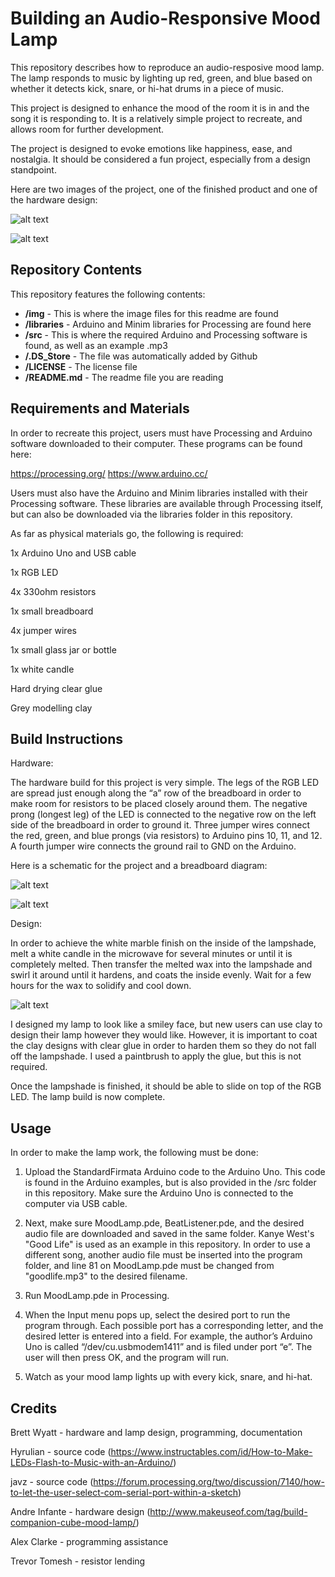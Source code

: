 # Building an Audio-Responsive Mood Lamp

This repository describes how to reproduce an audio-resposive mood lamp. The lamp responds to music by lighting up red, green, and blue based on whether it detects kick, snare, or hi-hat drums in a piece of music.

This project is designed to enhance the mood of the room it is in and the song it is responding to. It is a relatively simple project to recreate, and allows room for further development.

The project is designed to evoke emotions like happiness, ease, and nostalgia. It should be considered a fun project, especially from a design standpoint.

Here are two images of the project, one of the finished product and one of the hardware design:

![alt text][pic1]

[pic1]: https://github.com/brttwytt/CS207TermProject/blob/master/img/light.jpg "Logo Title Text 2"

![alt text][pic2]

[pic2]: https://github.com/brttwytt/CS207TermProject/blob/master/img/hardware.jpg "Logo Title Text 2"


## Repository Contents

This repository features the following contents:

* **/img** - This is where the image files for this readme are found
* **/libraries** - Arduino and Minim libraries for Processing are found here
* **/src** - This is where the required Arduino and Processing software is found, as well as an example .mp3
* **/.DS_Store** - The file was automatically added by Github
* **/LICENSE** - The license file
* **/README.md** - The readme file you are reading


## Requirements and Materials
In order to recreate this project, users must have Processing and Arduino software downloaded to their computer. These programs can be found here:

https://processing.org/
https://www.arduino.cc/

Users must also have the Arduino and Minim libraries installed with their Processing software. These libraries are available through Processing itself, but can also be downloaded via the libraries folder in this repository.

As far as physical materials go, the following is required:

1x Arduino Uno and USB cable

1x RGB LED

4x 330ohm resistors

1x small breadboard

4x jumper wires

1x small glass jar or bottle

1x white candle

Hard drying clear glue

Grey modelling clay


## Build Instructions

Hardware:

The hardware build for this project is very simple. The legs of the RGB LED are spread just enough along the “a” row of the breadboard in order to make room for resistors to be placed closely around them. The negative prong (longest leg) of the LED is connected to the negative row on the left side of the breadboard in order to ground it. Three jumper wires connect the red, green, and blue prongs (via resistors) to Arduino pins 10, 11, and 12. A fourth jumper wire connects the ground rail to GND on the Arduino.

Here is a schematic for the project and a breadboard diagram:

![alt text][pic3]

[pic3]: https://github.com/brttwytt/CS207TermProject/blob/master/img/schematic.png "Logo Title Text 2"

![alt text][pic4]

[pic4]: https://github.com/brttwytt/CS207TermProject/blob/master/img/breadboard.png "Logo Title Text 2"

Design:

In order to achieve the white marble finish on the inside of the lampshade, melt a white candle in the microwave for several minutes or until it is completely melted. Then transfer the melted wax into the lampshade and swirl it around until it hardens, and coats the inside evenly. Wait for a few hours for the wax to solidify and cool down.

![alt text][pic5]

[pic5]: https://github.com/brttwytt/CS207TermProject/blob/master/img/materials.jpg "Logo Title Text 2"

I designed my lamp to look like a smiley face, but new users can use clay to design their lamp however they would like. However, it is important to coat the clay designs with clear glue in order to harden them so they do not fall off the lampshade. I used a paintbrush to apply the glue, but this is not required.

Once the lampshade is finished, it should be able to slide on top of the RGB LED. The lamp build is now complete.


## Usage

In order to make the lamp work, the following must be done:

1. Upload the StandardFirmata Arduino code to the Arduino Uno. This code is found in the Arduino examples, but is also provided in the /src folder in this repository. Make sure the Arduino Uno is connected to the computer via USB cable.

2. Next, make sure MoodLamp.pde, BeatListener.pde, and the desired audio file are downloaded and saved in the same folder. Kanye West's "Good Life" is used as an example in this repository. In order to use a different song, another audio file must be inserted into the program folder, and line 81 on MoodLamp.pde must be changed from "goodlife.mp3" to the desired filename.

3. Run MoodLamp.pde in Processing.

4. When the Input menu pops up, select the desired port to run the program through. Each possible port has a corresponding letter, and the desired letter is entered into a field. For example, the author’s Arduino Uno is called “/dev/cu.usbmodem1411” and is filed under port “e”.  The user will then press OK, and the program will run.

5. Watch as your mood lamp lights up with every kick, snare, and hi-hat.


## Credits

Brett Wyatt - hardware and lamp design, programming, documentation

Hyrulian - source code (https://www.instructables.com/id/How-to-Make-LEDs-Flash-to-Music-with-an-Arduino/)

javz - source code (https://forum.processing.org/two/discussion/7140/how-to-let-the-user-select-com-serial-port-within-a-sketch)

Andre Infante - hardware design (http://www.makeuseof.com/tag/build-companion-cube-mood-lamp/)

Alex Clarke - programming assistance

Trevor Tomesh - resistor lending

